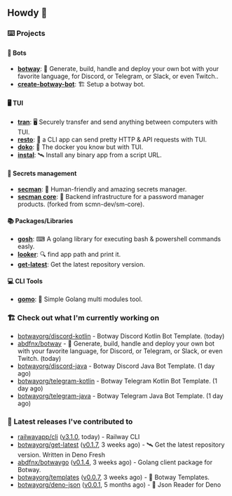 ## Howdy 👋

### ⌨️ Projects

#### 🤖 Bots

- [**botway**](https://github.com/abdfnx/botway): 🤖 Generate, build, handle and deploy your own bot with your favorite language, for Discord, or Telegram, or Slack, or even Twitch..
- [**create-botway-bot**](https://github.com/abdfnx/create-botway-bot): 🏗️ Setup a botway bot.

#### 🖥 TUI

- [**tran**](https://github.com/abdfnx/tran): 🖥 Securely transfer and send anything between computers with TUI.
- [**resto**](https://github.com/abdfnx/resto): 🔗 a CLI app can send pretty HTTP & API requests with TUI.
- [**doko**](https://github.com/abdfnx/doko): 🐳 The docker you know but with TUI.
- [**instal**](https://github.com/abdfnx/instal): 🛰️ Install any binary app from a script URL.

#### 🔐 Secrets management

- [**secman**](https://github.com/scmn-dev/secman): 👊 Human-friendly and amazing secrets manager.
- [**secman core**](https://github.com/scmn-dev/core): 📡️ Backend infrastructure for a password manager products. (forked from scmn-dev/sm-core).

#### 📚 Packages/Libraries

- [**gosh**](https://github.com/abdfnx/gosh): ⌨ A golang library for executing bash & powershell commands easly.
- [**looker**](https://github.com/abdfnx/looker): 🔍 find app path and print it.
- [**get-latest**](https://github.com/scmn-dev/get-latest): Get the latest repository version.

#### 💻 CLI Tools 

- [**gomo**](https://github.com/abdfnx/gomo): 📐 Simple Golang multi modules tool.

### 🏗️ Check out what I'm currently working on


- [botwayorg/discord-kotlin](https://github.com/botwayorg/discord-kotlin) - Botway Discord Kotlin Bot Template. (today)
- [abdfnx/botway](https://github.com/abdfnx/botway) - 🤖 Generate, build, handle and deploy your own bot with your favorite language, for Discord, or Telegram, or Slack, or even Twitch. (today)
- [botwayorg/discord-java](https://github.com/botwayorg/discord-java) - Botway Discord Java Bot Template. (1 day ago)
- [botwayorg/telegram-kotlin](https://github.com/botwayorg/telegram-kotlin) - Botway Telegram Kotlin Bot Template. (1 day ago)
- [botwayorg/telegram-java](https://github.com/botwayorg/telegram-java) - Botway Telegram Java Bot Template. (1 day ago)

### 🔭 Latest releases I've contributed to

- [railwayapp/cli](https://github.com/railwayapp/cli) ([v3.1.0](https://github.com/railwayapp/cli/releases/tag/v3.1.0), today) - Railway CLI
- [botwayorg/get-latest](https://github.com/botwayorg/get-latest) ([v0.1.7](https://github.com/botwayorg/get-latest/releases/tag/v0.1.7), 3 weeks ago) - 🛰️ Get the latest repository version. Written in Deno Fresh
- [abdfnx/botwaygo](https://github.com/abdfnx/botwaygo) ([v0.1.4](https://github.com/abdfnx/botwaygo/releases/tag/v0.1.4), 3 weeks ago) - Golang client package for Botway.
- [botwayorg/templates](https://github.com/botwayorg/templates) ([v0.0.7](https://github.com/botwayorg/templates/releases/tag/v0.0.7), 3 weeks ago) - 🎲 Botway Templates.
- [botwayorg/deno-json](https://github.com/botwayorg/deno-json) ([v0.0.1](https://github.com/botwayorg/deno-json/releases/tag/v0.0.1), 5 months ago) - 🦕 Json Reader for Deno

